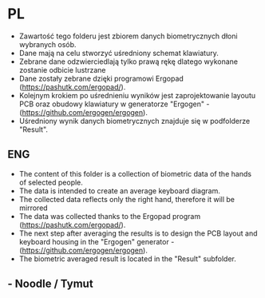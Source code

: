 # PL

- Zawartość tego folderu jest zbiorem danych biometrycznych dłoni wybranych osób.
- Dane mają na celu stworzyć uśredniony schemat klawiatury.
- Zebrane dane odzwierciedlają tylko prawą rękę dlatego wykonane zostanie odbicie lustrzane
- Dane zostały zebrane dzięki programowi Ergopad (https://pashutk.com/ergopad/).
- Kolejnym krokiem po uśrednieniu wyników jest zaprojektowanie layoutu PCB oraz obudowy klawiatury w generatorze "Ergogen" - (https://github.com/ergogen/ergogen).
- Uśredniony wynik danych biometrycznych znajduje się w podfolderze "Result".

## ENG

- The content of this folder is a collection of biometric data of the hands of selected people.
- The data is intended to create an average keyboard diagram.
- The collected data reflects only the right hand, therefore it will be mirrored
- The data was collected thanks to the Ergopad program (https://pashutk.com/ergopad/).
- The next step after averaging the results is to design the PCB layout and keyboard housing in the "Ergogen" generator - (https://github.com/ergogen/ergogen).
- The biometric averaged result is located in the "Result" subfolder.

## - Noodle / Tymut
